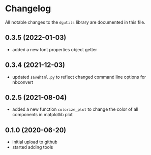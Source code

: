 # Changelog

All notable changes to the `dgutils` library  are documented in this file.

## 0.3.5 (2022-01-03)
- added a new font properties object getter

## 0.3.4 (2021-12-03)
- updated `savehtml.py` to reflect changed command line options for nbconvert 

## 0.2.5 (2021-08-04)
- added a new function `colorize_plot` to change the color of all components in
  matplotlib plot

## 0.1.0 (2020-06-20)

- initial upload to github
- started adding tools

